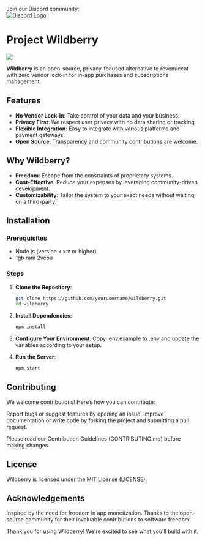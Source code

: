 Join our Discord community:  
<a href="https://discord.gg/7vCkqfyn"><img src="https://img.icons8.com/color/24/000000/discord-logo.png" alt="Discord Logo" /></a> 

# Project Wildberry

<img src="https://i.imgur.com/Hdt9TXr.png">

**Wildberry** is an open-source, privacy-focused alternative to revenuecat with zero vendor lock-in for in-app purchases and subscriptions management. 

## Features

- **No Vendor Lock-in**: Take control of your data and your business.
- **Privacy First**: We respect user privacy with no data sharing or tracking.
- **Flexible Integration**: Easy to integrate with various platforms and payment gateways.
- **Open Source**: Transparency and community contributions are welcome.

## Why Wildberry?

- **Freedom**: Escape from the constraints of proprietary systems.
- **Cost-Effective**: Reduce your expenses by leveraging community-driven development.
- **Customizability**: Tailor the system to your exact needs without waiting on a third-party.

## Installation

### Prerequisites

- Node.js (version x.x.x or higher)
- 1gb ram 2vcpu

### Steps

1. **Clone the Repository**:
   ```sh
   git clone https://github.com/yourusername/wildberry.git
   cd wildberry
   ```

2. **Install Dependencies**:
   ```sh
   npm install
   ```
   
3. **Configure Your Environment**:
Copy .env.example to .env and update the variables according to your setup.

4. **Run the Server**:
   ```sh
   npm start
   ```

## Contributing
We welcome contributions! Here’s how you can contribute:

Report bugs or suggest features by opening an issue.
Improve documentation or write code by forking the project and submitting a pull request.

Please read our Contribution Guidelines (CONTRIBUTING.md) before making changes.

## License
Wildberry is licensed under the MIT License (LICENSE).

## Acknowledgements
Inspired by the need for freedom in app monetization.
Thanks to the open-source community for their invaluable contributions to software freedom.

Thank you for using Wildberry! We're excited to see what you'll build with it.
